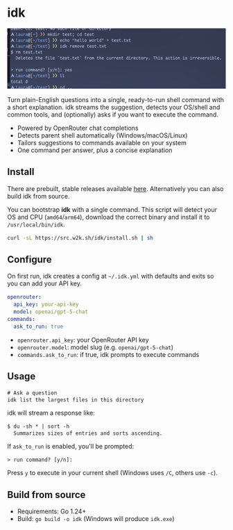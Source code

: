 # idk

![screenshot](.github/screenshot.png)

Turn plain-English questions into a single, ready-to-run shell command with a short explanation. idk streams the suggestion, detects your OS/shell and common tools, and (optionally) asks if you want to execute the command.

- Powered by OpenRouter chat completions
- Detects parent shell automatically (Windows/macOS/Linux)
- Tailors suggestions to commands available on your system
- One command per answer, plus a concise explanation

## Install

There are prebuilt, stable releases available [here](https://github.com/coalaura/idk/releases). Alternatively you can also build idk from source.

You can bootstrap **idk** with a single command. This script will detect your OS and CPU (`amd64`/`arm64`), download the correct binary and install it to `/usr/local/bin/idk`.

```bash
curl -sL https://src.w2k.sh/idk/install.sh | sh
```

## Configure

On first run, idk creates a config at `~/.idk.yml` with defaults and exits so you can add your API key.

```yaml
openrouter:
  api_key: your-api-key
  model: openai/gpt-5-chat
commands:
  ask_to_run: true
```

- `openrouter.api_key`: your OpenRouter API key
- `openrouter.model`: model slug (e.g. `openai/gpt-5-chat`)
- `commands.ask_to_run`: if true, idk prompts to execute commands

## Usage

```
# Ask a question
idk list the largest files in this directory
```

idk will stream a response like:

```
$ du -sh * | sort -h
  Summarizes sizes of entries and sorts ascending.
```

If `ask_to_run` is enabled, you'll be prompted:

```
> run command? [y/n]:
```

Press `y` to execute in your current shell (Windows uses `/C`, others use `-c`).

## Build from source

- Requirements: Go 1.24+
- Build: `go build -o idk` (Windows will produce `idk.exe`)
